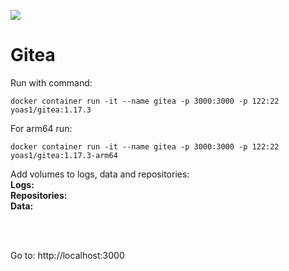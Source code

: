 ![](https://visitor-badge.glitch.me/badge?page_id=Yoas1.gitea)</br>
# Gitea

Run with command:<br>
```
docker container run -it --name gitea -p 3000:3000 -p 122:22 yoas1/gitea:1.17.3
```

For arm64 run:<br>
```
docker container run -it --name gitea -p 3000:3000 -p 122:22 yoas1/gitea:1.17.3-arm64
```

Add volumes to logs, data and repositories:</br>
**Logs:** </br>
**Repositories:** <br>
**Data:** 


</br></br>

Go to: http://localhost:3000</br>

